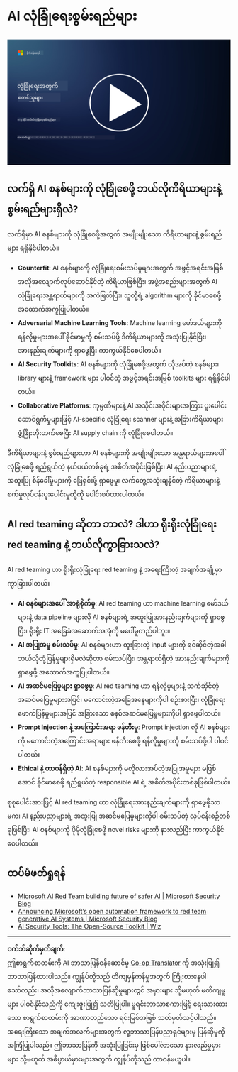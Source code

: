 <!--
CO_OP_TRANSLATOR_METADATA:
{
  "original_hash": "b6bb7175672298d1e2f73ba7e0006f95",
  "translation_date": "2025-09-04T01:07:56+00:00",
  "source_file": "8.2 AI security capabilities.md",
  "language_code": "my"
}
-->
# AI လုံခြုံရေးစွမ်းရည်များ

[![Watch the video](../../translated_images/8-2_placeholder.bc988ce5dff1726a8b6f8c00b1250865ca23d02aa5cb11fb879ed1194702c99a.my.png)](https://learn-video.azurefd.net/vod/player?id=e0a6f844-d884-4f76-99bd-4ce9f7f73d22)

## လက်ရှိ AI စနစ်များကို လုံခြုံစေဖို့ ဘယ်လိုကိရိယာများနဲ့ စွမ်းရည်များရှိလဲ?

လက်ရှိမှာ AI စနစ်များကို လုံခြုံစေဖို့အတွက် အမျိုးမျိုးသော ကိရိယာများနဲ့ စွမ်းရည်များ ရရှိနိုင်ပါတယ်။

-   **Counterfit**: AI စနစ်များကို လုံခြုံရေးစမ်းသပ်မှုများအတွက် အဖွင့်အရင်းအမြစ် အလိုအလျောက်လုပ်ဆောင်နိုင်တဲ့ ကိရိယာဖြစ်ပြီး၊ အဖွဲ့အစည်းများအတွက် AI လုံခြုံရေးအန္တရာယ်များကို အကဲဖြတ်ပြီး၊ သူတို့ရဲ့ algorithm များကို ခိုင်မာစေဖို့ အထောက်အကူပြုပါတယ်။
-   **Adversarial Machine Learning Tools**: Machine learning မော်ဒယ်များကို ရန်လိုမှုများအပေါ် ခိုင်မာမှုကို စမ်းသပ်ဖို့ ဒီကိရိယာများကို အသုံးပြုနိုင်ပြီး၊ အားနည်းချက်များကို ရှာဖွေပြီး ကာကွယ်နိုင်စေပါတယ်။
-   **AI Security Toolkits**: AI စနစ်များကို လုံခြုံစေဖို့အတွက် လိုအပ်တဲ့ စနစ်များ၊ library များနဲ့ framework များ ပါဝင်တဲ့ အဖွင့်အရင်းအမြစ် toolkits များ ရရှိနိုင်ပါတယ်။
-   **Collaborative Platforms**: ကုမ္ပဏီများနဲ့ AI အသိုင်းအဝိုင်းများအကြား ပူးပေါင်းဆောင်ရွက်မှုများဖြင့် AI-specific လုံခြုံရေး scanner များနဲ့ အခြားကိရိယာများ ဖွံ့ဖြိုးတိုးတက်စေပြီး AI supply chain ကို လုံခြုံစေပါတယ်။

ဒီကိရိယာများနဲ့ စွမ်းရည်များဟာ AI စနစ်များကို အမျိုးမျိုးသော အန္တရာယ်များအပေါ် လုံခြုံစေဖို့ ရည်ရွယ်တဲ့ နယ်ပယ်တစ်ခုရဲ့ အစိတ်အပိုင်းဖြစ်ပြီး၊ AI နည်းပညာများရဲ့ အထူးပြု စိန်ခေါ်မှုများကို ဖြေရှင်းဖို့ ရှာဖွေမှု၊ လက်တွေ့အသုံးချနိုင်တဲ့ ကိရိယာများနဲ့ စက်မှုလုပ်ငန်းပူးပေါင်းမှုတို့ကို ပေါင်းစပ်ထားပါတယ်။

## AI red teaming ဆိုတာ ဘာလဲ? ဒါဟာ ရိုးရိုးလုံခြုံရေး red teaming နဲ့ ဘယ်လိုကွာခြားသလဲ?

AI red teaming ဟာ ရိုးရိုးလုံခြုံရေး red teaming နဲ့ အရေးကြီးတဲ့ အချက်အချို့မှာ ကွာခြားပါတယ်။

-   **AI စနစ်များအပေါ် အာရုံစိုက်မှု**: AI red teaming ဟာ machine learning မော်ဒယ်များနဲ့ data pipeline များလို AI စနစ်များရဲ့ အထူးပြုအားနည်းချက်များကို ရှာဖွေပြီး၊ ရိုးရိုး IT အခြေခံအဆောက်အအုံကို မပေါ်မူတည်ပါဘူး။
-   **AI အပြုအမူ စမ်းသပ်မှု**: AI စနစ်များဟာ ထူးခြားတဲ့ input များကို ရင်ဆိုင်တဲ့အခါ ဘယ်လိုတုံ့ပြန်မှုများရှိမလဲဆိုတာ စမ်းသပ်ပြီး၊ အန္တရာယ်ရှိတဲ့ အားနည်းချက်များကို ရှာဖွေဖို့ အထောက်အကူပြုပါတယ်။
-   **AI အဆင်မပြေမှုများ ရှာဖွေမှု**: AI red teaming ဟာ ရန်လိုမှုများနဲ့ သက်ဆိုင်တဲ့ အဆင်မပြေမှုများအပြင်၊ မကောင်းတဲ့အခြေအနေများကိုပါ စဉ်းစားပြီး၊ လုံခြုံရေးဖောက်ပြန်မှုများအပြင် အခြားသော စနစ်အဆင်မပြေမှုများကိုပါ ရှာဖွေပါတယ်။
-   **Prompt Injection နဲ့ အကြောင်းအရာ ဖန်တီးမှု**: Prompt injection လို AI စနစ်များကို မကောင်းတဲ့အကြောင်းအရာများ ဖန်တီးစေဖို့ ရန်လိုမှုများကို စမ်းသပ်ဖို့ပါ ပါဝင်ပါတယ်။
-   **Ethical နဲ့ တာဝန်ရှိတဲ့ AI**: AI စနစ်များကို မလိုလားအပ်တဲ့အပြုအမူများ မဖြစ်အောင် ခိုင်မာစေဖို့ ရည်ရွယ်တဲ့ responsible AI ရဲ့ အစိတ်အပိုင်းတစ်ခုဖြစ်ပါတယ်။

စုစုပေါင်းအားဖြင့် AI red teaming ဟာ လုံခြုံရေးအားနည်းချက်များကို ရှာဖွေဖို့သာမက၊ AI နည်းပညာများရဲ့ အထူးပြု အဆင်မပြေမှုများကိုပါ စမ်းသပ်တဲ့ လုပ်ငန်းစဉ်တစ်ခုဖြစ်ပြီး၊ AI စနစ်များကို ပိုမိုလုံခြုံစေဖို့ novel risks များကို နားလည်ပြီး ကာကွယ်နိုင်စေပါတယ်။

## ထပ်မံဖတ်ရှုရန်

 - [Microsoft AI Red Team building future of safer AI | Microsoft Security Blog](https://www.microsoft.com/en-us/security/blog/2023/08/07/microsoft-ai-red-team-building-future-of-safer-ai/?WT.mc_id=academic-96948-sayoung)
 - [Announcing Microsoft’s open automation framework to red team generative AI Systems | Microsoft Security Blog](https://www.microsoft.com/en-us/security/blog/2024/02/22/announcing-microsofts-open-automation-framework-to-red-team-generative-ai-systems/?WT.mc_id=academic-96948-sayoung)
 - [AI Security Tools: The Open-Source Toolkit | Wiz](https://www.wiz.io/academy/ai-security-tools)

---

**ဝက်ဘ်ဆိုက်မှတ်ချက်**:  
ဤစာရွက်စာတမ်းကို AI ဘာသာပြန်ဝန်ဆောင်မှု [Co-op Translator](https://github.com/Azure/co-op-translator) ကို အသုံးပြု၍ ဘာသာပြန်ထားပါသည်။ ကျွန်ုပ်တို့သည် တိကျမှန်ကန်မှုအတွက် ကြိုးစားနေပါသော်လည်း၊ အလိုအလျောက်ဘာသာပြန်ဆိုမှုများတွင် အမှားများ သို့မဟုတ် မတိကျမှုများ ပါဝင်နိုင်သည်ကို ကျေးဇူးပြု၍ သတိပြုပါ။ မူရင်းဘာသာစကားဖြင့် ရေးသားထားသော စာရွက်စာတမ်းကို အာဏာတည်သော ရင်းမြစ်အဖြစ် သတ်မှတ်သင့်ပါသည်။ အရေးကြီးသော အချက်အလက်များအတွက် လူ့ဘာသာပြန်ပညာရှင်များမှ ပြန်ဆိုမှုကို အကြံပြုပါသည်။ ဤဘာသာပြန်ကို အသုံးပြုခြင်းမှ ဖြစ်ပေါ်လာသော နားလည်မှုမှားများ သို့မဟုတ် အဓိပ္ပာယ်မှားများအတွက် ကျွန်ုပ်တို့သည် တာဝန်မယူပါ။